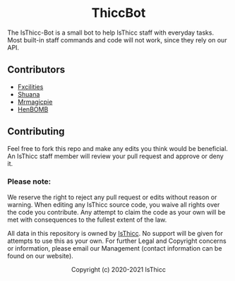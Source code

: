 <h1 align="center">ThiccBot</h1>

The IsThicc-Bot is a small bot to help IsThicc staff with everyday tasks. Most built-in staff commands and code will not work, since they rely on our API.  

## Contributors

- [Fxcilities](https://github.com/Fxcilities)
- [Shuana](https://github.com/shuanaongithub)
- [Mrmagicpie](https://github.com/Mrmagicpie)
- [HenBOMB](https://github.com/HenBOMB)

## Contributing 

Feel free to fork this repo and make any edits you think would be beneficial. An IsThicc staff member will review your pull request and approve or deny it.

### Please note:

We reserve the right to reject any pull request or edits without reason or warning. When editing any IsThicc source code, you waive all rights over the code you contribute. Any attempt to claim the code as your own will be met with consequences to the fullest extent of the law.

All data in this repository is owned by [IsThicc](https://isthicc.dev/). No support will be given for attempts to use this as your own. For further Legal and Copyright concerns or information, please email our Management (contact information can be found on our website).

<p align="center">Copyright (c) 2020-2021 IsThicc</p>
